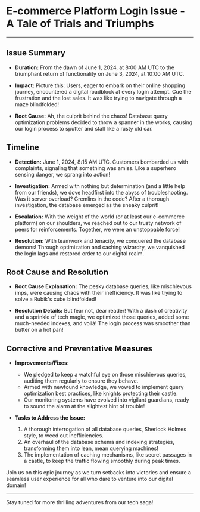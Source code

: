 # E-commerce Platform Login Issue - A Tale of Trials and Triumphs

---

## Issue Summary

- **Duration:** From the dawn of June 1, 2024, at 8:00 AM UTC to the triumphant return of functionality on June 3, 2024, at 10:00 AM UTC.
  
- **Impact:** Picture this: Users, eager to embark on their online shopping journey, encountered a digital roadblock at every login attempt. Cue the frustration and the lost sales. It was like trying to navigate through a maze blindfolded!

- **Root Cause:** Ah, the culprit behind the chaos! Database query optimization problems decided to throw a spanner in the works, causing our login process to sputter and stall like a rusty old car.

## Timeline

- **Detection:** June 1, 2024, 8:15 AM UTC. Customers bombarded us with complaints, signaling that something was amiss. Like a superhero sensing danger, we sprang into action!

- **Investigation:** Armed with nothing but determination (and a little help from our friends), we dove headfirst into the abyss of troubleshooting. Was it server overload? Gremlins in the code? After a thorough investigation, the database emerged as the sneaky culprit!

- **Escalation:** With the weight of the world (or at least our e-commerce platform) on our shoulders, we reached out to our trusty network of peers for reinforcements. Together, we were an unstoppable force!

- **Resolution:** With teamwork and tenacity, we conquered the database demons! Through optimization and caching wizardry, we vanquished the login lags and restored order to our digital realm.

## Root Cause and Resolution

- **Root Cause Explanation:** The pesky database queries, like mischievous imps, were causing chaos with their inefficiency. It was like trying to solve a Rubik's cube blindfolded!
  
- **Resolution Details:** But fear not, dear reader! With a dash of creativity and a sprinkle of tech magic, we optimized those queries, added some much-needed indexes, and voilà! The login process was smoother than butter on a hot pan!

## Corrective and Preventative Measures

- **Improvements/Fixes:**
  - We pledged to keep a watchful eye on those mischievous queries, auditing them regularly to ensure they behave.
  - Armed with newfound knowledge, we vowed to implement query optimization best practices, like knights protecting their castle.
  - Our monitoring systems have evolved into vigilant guardians, ready to sound the alarm at the slightest hint of trouble!

- **Tasks to Address the Issue:**
  1. A thorough interrogation of all database queries, Sherlock Holmes style, to weed out inefficiencies.
  2. An overhaul of the database schema and indexing strategies, transforming them into lean, mean querying machines!
  3. The implementation of caching mechanisms, like secret passages in a castle, to keep the traffic flowing smoothly during peak times.

Join us on this epic journey as we turn setbacks into victories and ensure a seamless user experience for all who dare to venture into our digital domain!

---

Stay tuned for more thrilling adventures from our tech saga!
